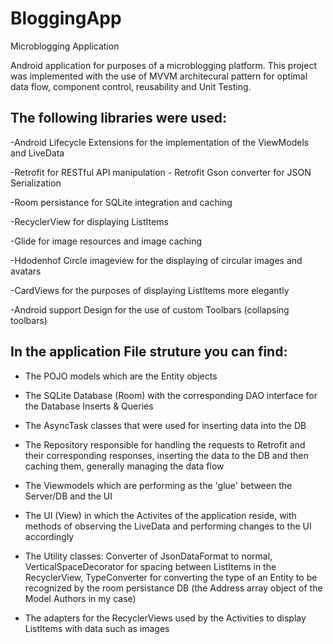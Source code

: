 # BloggingApp
Microblogging Application

Android application for purposes of a microblogging platform. This project was implemented with the use of MVVM architecural pattern for optimal data flow, component control, reusability and Unit Testing.

The following libraries were used:
------

-Android Lifecycle Extensions for the implementation of the ViewModels and LiveData

-Retrofit for RESTful API manipulation - Retrofit Gson converter for JSON Serialization

-Room persistance for SQLite integration and caching 

-RecyclerView for displaying ListItems

-Glide for image resources and image caching

-Hdodenhof Circle imageview for the displaying of circular images and avatars

-CardViews for the purposes of displaying ListItems more elegantly

-Android support Design for the use of custom Toolbars (collapsing toolbars)
 
 
 In the application File struture you can find:
 ------

- The POJO models which are the Entity objects 

- The SQLite Database (Room) with the corresponding DAO interface for the Database Inserts & Queries 

- The AsyncTask classes that were used for inserting data into the DB 

- The Repository responsible for handling the requests to Retrofit and their corresponding responses, inserting the data to the DB and  then caching them, generally managing the data flow 

- The Viewmodels which are performing as the 'glue' between the Server/DB and the UI 

- The UI (View) in which the Activites of the application reside, with methods of observing the LiveData and performing changes to the UI accordingly 

- The Utility classes: Converter of JsonDataFormat to normal, VerticalSpaceDecorator for spacing between ListItems in the RecyclerView, TypeConverter for converting the type of an Entity to be recognized by the room persistance  DB (the Address array object of the Model Authors in my case)

- The adapters for the RecyclerViews used by the Activities to display ListItems with data such as images 









